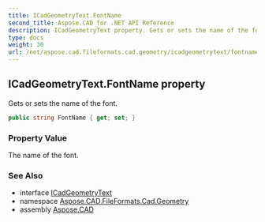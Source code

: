 ```yaml
---
title: ICadGeometryText.FontName
second_title: Aspose.CAD for .NET API Reference
description: ICadGeometryText property. Gets or sets the name of the font
type: docs
weight: 30
url: /net/aspose.cad.fileformats.cad.geometry/icadgeometrytext/fontname/
---
```

## ICadGeometryText.FontName property

Gets or sets the name of the font.

```csharp
public string FontName { get; set; }
```

### Property Value

The name of the font.

### See Also

* interface [ICadGeometryText](../)
* namespace [Aspose.CAD.FileFormats.Cad.Geometry](../../../aspose.cad.fileformats.cad.geometry/)
* assembly [Aspose.CAD](../../../)


